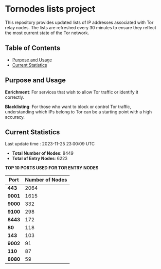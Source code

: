 # Tornodes lists project

This repository provides updated lists of IP addresses associated with Tor relay nodes. The lists are refreshed every 30 minutes to ensure they reflect the most current state of the Tor network.

## Table of Contents

- [Purpose and Usage](#purpose-and-usage)
- [Current Statistics](#current-statistics)


## Purpose and Usage

**Enrichment**: For services that wish to allow Tor traffic or identify it correctly.

**Blacklisting**: For those who want to block or control Tor traffic, understanding which IPs belong to Tor can be a starting point with a high accuracy.

## Current Statistics

Last update time : 2023-11-25 23:00:09 UTC

- **Total Number of Nodes**: 8449
- **Total of Entry Nodes**: 6223

**TOP 10 PORTS USED FOR TOR ENTRY NODES**

| **Port** | **Number of Nodes** |
|------|-----------------|
| **443**   | 2064  |
| **9001**   | 1615  |
| **9000**   | 332  |
| **9100**   | 298  |
| **8443**   | 172  |
| **80**   | 118  |
| **143**   | 103  |
| **9002**   | 91  |
| **110**   | 87  |
| **8080**   | 59  |

